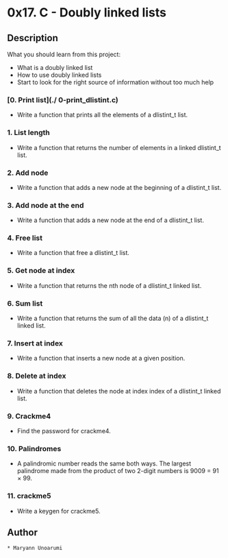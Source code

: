 # 0x17. C - Doubly linked lists

## Description

What you should learn from this project:

* What is a doubly linked list
* How to use doubly linked lists
* Start to look for the right source of information without too much help

### [0. Print list](./ 0-print_dlistint.c)

* Write a function that prints all the elements of a dlistint_t list.

### 1. List length

* Write a function that returns the number of elements in a linked dlistint_t list.

### 2. Add node

* Write a function that adds a new node at the beginning of a dlistint_t list.

### 3. Add node at the end

* Write a function that adds a new node at the end of a dlistint_t list.

### 4. Free list

* Write a function that free a dlistint_t list.

### 5. Get node at index

* Write a function that returns the nth node of a dlistint_t linked list.

### 6. Sum list

* Write a function that returns the sum of all the data (n) of a dlistint_t linked list.

### 7. Insert at index

* Write a function that inserts a new node at a given position.

### 8. Delete at index

* Write a function that deletes the node at index index of a dlistint_t linked list.

### 9. Crackme4

* Find the password for crackme4.

### 10. Palindromes

* A palindromic number reads the same both ways. The largest palindrome made from the product of two 2-digit numbers is 9009 = 91 × 99.

### 11. crackme5

* Write a keygen for crackme5.

## Author
    * Maryann Unoarumi
